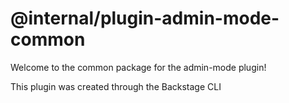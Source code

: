 # @internal/plugin-admin-mode-common

Welcome to the common package for the admin-mode plugin!

This plugin was created through the Backstage CLI
